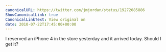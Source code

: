 ```yaml
---
canonicalURL: https://twitter.com/jmjordan/status/19272085886
ShowCanonicalLink: true
CanonicalLinkText: View original on
date: 2010-07-22T17:45:00+00:00
---
```

I reserved an iPhone 4 in the store yesterday and it arrived today. Should I get it?